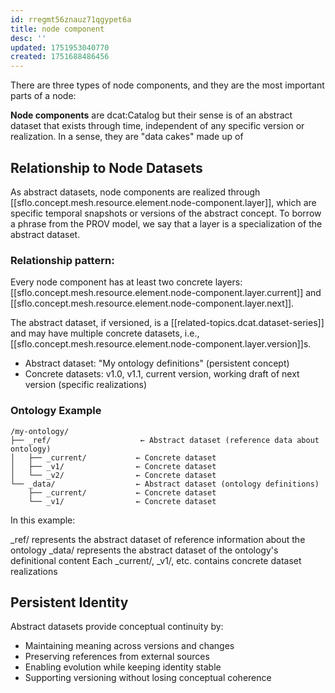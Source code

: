 ```yaml
---
id: rregmt56znauz71qgypet6a
title: node component
desc: ''
updated: 1751953040770
created: 1751688486456
---
```


There are three types of node components, and they are the most important parts of a node: 

**Node components** are dcat:Catalog but their sense is of an abstract dataset that exists through time, independent of any specific version or realization. In a sense, they are "data cakes" made up of  

## Relationship to Node Datasets

As abstract datasets, node components are realized through [[sflo.concept.mesh.resource.element.node-component.layer]], which are specific temporal snapshots or versions of the abstract concept. To borrow a phrase from the PROV model, we say that a layer is a specialization of the abstract dataset.

### Relationship pattern:

Every node component has at least two concrete layers: [[sflo.concept.mesh.resource.element.node-component.layer.current]] and [[sflo.concept.mesh.resource.element.node-component.layer.next]].

The abstract dataset, if versioned, is a [[related-topics.dcat.dataset-series]] and may have multiple concrete datasets, i.e., [[sflo.concept.mesh.resource.element.node-component.layer.version]]s.

- Abstract dataset: "My ontology definitions" (persistent concept)
- Concrete datasets: v1.0, v1.1, current version, working draft of next version (specific realizations)

### Ontology Example

```file
/my-ontology/
├── _ref/                    ← Abstract dataset (reference data about ontology)
│   ├── _current/           ← Concrete dataset
│   ├── _v1/                ← Concrete dataset  
│   └── _v2/                ← Concrete dataset
└── _data/                  ← Abstract dataset (ontology definitions)
    ├── _current/           ← Concrete dataset
    └── _v1/                ← Concrete dataset
```

In this example:

_ref/ represents the abstract dataset of reference information about the ontology
_data/ represents the abstract dataset of the ontology's definitional content
Each _current/, _v1/, etc. contains concrete dataset realizations

## Persistent Identity

Abstract datasets provide conceptual continuity by:

- Maintaining meaning across versions and changes
- Preserving references from external sources
- Enabling evolution while keeping identity stable
- Supporting versioning without losing conceptual coherence
